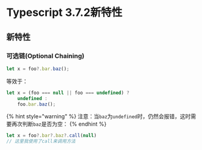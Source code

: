 # Typescript 3.7.2新特性

## 新特性

### 可选链(Optional Chaining) <a href="optional-chaining" id="optional-chaining"></a>

```typescript
let x = foo?.bar.baz();
```

等效于：

```typescript
let x = (foo === null || foo === undefined) ?
    undefined :
    foo.bar.baz();
```

{% hint style="warning" %}
注意：当`baz`为`undefined`时，仍然会报错，这时需要再次判断`baz`是否为空：
{% endhint %}

```typescript
let x = foo?.bar?.baz?.call(null)
// 这里我使用了call来调用方法
```

